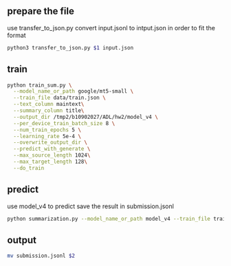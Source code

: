 ## prepare the file

use transfer_to_json.py convert input.jsonl to intput.json in order to fit the format

```bash
python3 transfer_to_json.py $1 input.json
```
## train
```bash
python train_sum.py \
  --model_name_or_path google/mt5-small \
  --train_file data/train.json \
  --text_column maintext\
  --summary_column title\
  --output_dir /tmp2/b10902027/ADL/hw2/model_v4 \
  --per_device_train_batch_size 8 \
  --num_train_epochs 5 \
  --learning_rate 5e-4 \
  --overwrite_output_dir \
  --predict_with_generate \
  --max_source_length 1024\
  --max_target_length 128\
  --do_train
```

## predict

use model_v4 to predict save the result in submission.jsonl

```bash
python summarization.py --model_name_or_path model_v4 --train_file train_few.json  --validation_file input.json --text_column maintext --summary_column title --output_dir model_v4  --per_device_eval_batch_size 8  --num_train_epochs 1  --learning_rate 5e-4  --num_beams 4 --max_source_length 1024 --max_target_length 128 
```

## output


```bash
mv submission.jsonl $2
```